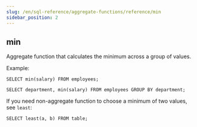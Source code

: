 ```yaml
---
slug: /en/sql-reference/aggregate-functions/reference/min
sidebar_position: 2
---
```


## min

Aggregate function that calculates the minimum across a group of values.

Example:

```
SELECT min(salary) FROM employees;
```

```
SELECT department, min(salary) FROM employees GROUP BY department;
```

If you need non-aggregate function to choose a minimum of two values, see `least`:

```
SELECT least(a, b) FROM table;
```
